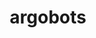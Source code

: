 ---
title: "argobots"
layout: cache
categories: [package, develop]
meta: {"versions": ["1.1"], "compilers": ["gcc@=10.3.0", "gcc@=11.4.0", "oneapi@=2023.2.0"], "oss": ["sle_hpc15", "ubuntu20.04"], "platforms": ["linux"], "targets": ["aarch64", "neoverse_v1", "x86_64_v3", "x86_64_v4"], "stacks": ["e4s-arm", "e4s-cray-sles", "e4s-neoverse_v1", "e4s-oneapi", "root"], "num_specs": 4, "num_specs_by_stack": {"e4s-cray-sles": 1, "root": 4, "e4s-arm": 1, "e4s-neoverse_v1": 1, "e4s-oneapi": 1}}
spec_details: [{"hash": "qu6zvxmanry33pbmwzhjza6xpjqgz3pq", "compiler": "gcc@=10.3.0", "versions": ["1.1"], "os": "sle_hpc15", "platform": "linux", "target": "x86_64_v4", "variants": ["~affinity", "build_system=autotools", "~debug", "+perf", "stackguard=none", "~stackunwind", "~tool", "~valgrind"], "stacks": ["e4s-cray-sles", "root"], "size": "-", "tarball": "https://binaries.spack.io/develop/build_cache/linux-sle_hpc15-x86_64_v4/gcc-10.3.0/argobots-1.1/linux-sle_hpc15-x86_64_v4-gcc-10.3.0-argobots-1.1-qu6zvxmanry33pbmwzhjza6xpjqgz3pq.spack"}, {"hash": "e2wx4n7jr755ck7nwo36pw3eefzkevzp", "compiler": "gcc@=11.4.0", "versions": ["1.1"], "os": "ubuntu20.04", "platform": "linux", "target": "aarch64", "variants": ["~affinity", "build_system=autotools", "~debug", "+perf", "stackguard=none", "~stackunwind", "~tool", "~valgrind"], "stacks": ["root", "e4s-arm"], "size": "-", "tarball": "https://binaries.spack.io/develop/build_cache/linux-ubuntu20.04-aarch64/gcc-11.4.0/argobots-1.1/linux-ubuntu20.04-aarch64-gcc-11.4.0-argobots-1.1-e2wx4n7jr755ck7nwo36pw3eefzkevzp.spack"}, {"hash": "6xjdk7vve3re7srwbloz4jj3kdmh5jxq", "compiler": "gcc@=11.4.0", "versions": ["1.1"], "os": "ubuntu20.04", "platform": "linux", "target": "neoverse_v1", "variants": ["~affinity", "build_system=autotools", "~debug", "+perf", "stackguard=none", "~stackunwind", "~tool", "~valgrind"], "stacks": ["root", "e4s-neoverse_v1"], "size": "-", "tarball": "https://binaries.spack.io/develop/build_cache/linux-ubuntu20.04-neoverse_v1/gcc-11.4.0/argobots-1.1/linux-ubuntu20.04-neoverse_v1-gcc-11.4.0-argobots-1.1-6xjdk7vve3re7srwbloz4jj3kdmh5jxq.spack"}, {"hash": "6u7mkqen45cadvxq7eiiajgs4a5pqekp", "compiler": "oneapi@=2023.2.0", "versions": ["1.1"], "os": "ubuntu20.04", "platform": "linux", "target": "x86_64_v3", "variants": ["~affinity", "build_system=autotools", "~debug", "+perf", "stackguard=none", "~stackunwind", "~tool", "~valgrind"], "stacks": ["root", "e4s-oneapi"], "size": "-", "tarball": "https://binaries.spack.io/develop/build_cache/linux-ubuntu20.04-x86_64_v3/oneapi-2023.2.0/argobots-1.1/linux-ubuntu20.04-x86_64_v3-oneapi-2023.2.0-argobots-1.1-6u7mkqen45cadvxq7eiiajgs4a5pqekp.spack"}]
---